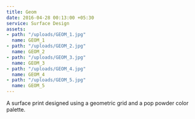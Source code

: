 ```yaml
---
title: Geom
date: 2016-04-28 00:13:00 +05:30
service: Surface Design
assets:
- path: "/uploads/GEOM_1.jpg"
  name: GEOM_1
- path: "/uploads/GEOM_2.jpg"
  name: GEOM_2
- path: "/uploads/GEOM_3.jpg"
  name: GEOM_3
- path: "/uploads/GEOM_4.jpg"
  name: GEOM_4
- path: "/uploads/GEOM_5.jpg"
  name: GEOM_5
---
```


A surface print designed using a geometric grid and a pop powder color palette.
